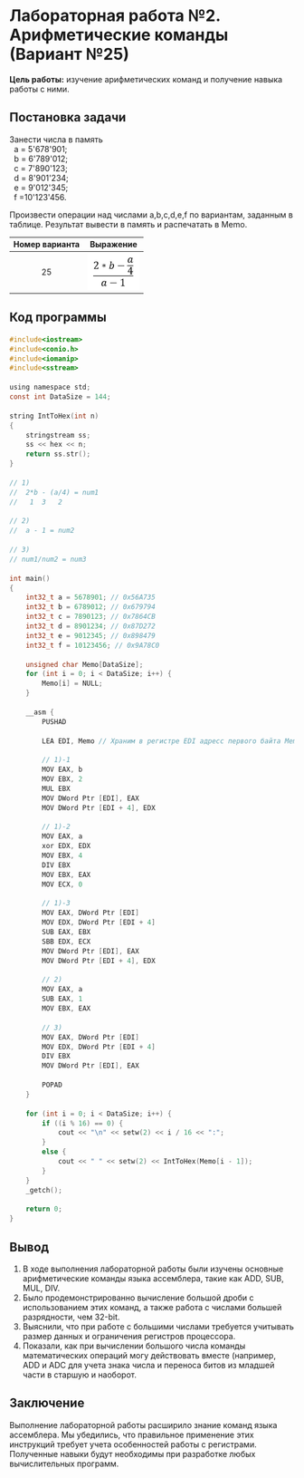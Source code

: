 # Лабораторная работа №2. Арифметические команды (Вариант №25)

**Цель работы:** изучение арифметических команд и получение навыка работы с ними.

## **Постановка задачи**
Занести числа в память \
&nbsp; a = 5'678'901; \
&nbsp; b = 6'789'012; \
&nbsp; c = 7'890'123; \
&nbsp; d = 8'901'234; \
&nbsp; e = 9'012'345; \
&nbsp; f =10'123'456.

Произвести операции над числами a,b,c,d,e,f  по вариантам, заданным в таблице. Результат вывести в память и распечатать в Memo.

|Номер варианта|Выражение|
|:-:|:-:|
|25|![Выражение](Выражение.PNG)|


## **Код программы**
```c
#include<iostream>
#include<conio.h>
#include<iomanip>
#include<sstream>

using namespace std;
const int DataSize = 144;

string IntToHex(int n)
{
	stringstream ss;
	ss << hex << n;
	return ss.str();
}

// 1)
//	2*b - (a/4) = num1
//	 1  3   2

// 2)
//	a - 1 = num2

// 3)
// num1/num2 = num3

int main()
{
	int32_t a = 5678901; // 0x56A735
	int32_t b = 6789012; // 0x679794
	int32_t c = 7890123; // 0x7864CB
	int32_t d = 8901234; // 0x87D272
	int32_t e = 9012345; // 0x898479
	int32_t f = 10123456; // 0x9A78C0

	unsigned char Memo[DataSize];
	for (int i = 0; i < DataSize; i++) {
		Memo[i] = NULL;
	}

	__asm {
		PUSHAD

		LEA EDI, Memo // Храним в регистре EDI адресс первого байта Memo

		// 1)-1
		MOV EAX, b
		MOV EBX, 2
		MUL EBX
		MOV DWord Ptr [EDI], EAX
		MOV DWord Ptr [EDI + 4], EDX

		// 1)-2
		MOV EAX, a
		xor EDX, EDX
		MOV EBX, 4
		DIV EBX
		MOV EBX, EAX
		MOV ECX, 0

		// 1)-3
		MOV EAX, DWord Ptr [EDI]
		MOV EDX, DWord Ptr [EDI + 4]
		SUB EAX, EBX
		SBB EDX, ECX
		MOV DWord Ptr [EDI], EAX
		MOV DWord Ptr [EDI + 4], EDX

		// 2)
		MOV EAX, a
		SUB EAX, 1
		MOV EBX, EAX

		// 3)
		MOV EAX, DWord Ptr [EDI]
		MOV EDX, DWord Ptr [EDI + 4]
		DIV EBX
		MOV DWord Ptr [EDI], EAX

		POPAD
	}

	for (int i = 0; i < DataSize; i++) {
		if ((i % 16) == 0) {
			cout << "\n" << setw(2) << i / 16 << ":";
		}
		else {
			cout << " " << setw(2) << IntToHex(Memo[i - 1]);
		}
	}
	_getch();

	return 0;
}

```

## **Вывод**
1.	В ходе выполнения лабораторной работы были изучены основные арифметические команды языка ассемблера, такие как ADD, SUB, MUL, DIV.
2.	Было продемонстрированно вычисление большой дроби с использованием этих команд, а также работа с числами большей разрядности, чем 32-bit.
3.	Выяснили, что при работе с большими числами требуется учитывать размер данных и ограничения регистров процессора.
4.	Показали, как при вычислении большого числа команды математических операций могу действовать вместе (например, ADD и ADC для учета знака числа и переноса битов из младшей части в старшую и наоборот.

## **Заключение**
Выполнение лабораторной работы расширило знание команд языка ассемблера. Мы убедились, что правильное применение этих инструкций требует учета особенностей работы с регистрами. Полученные навыки будут необходимы при разработке любых вычислительных программ. 